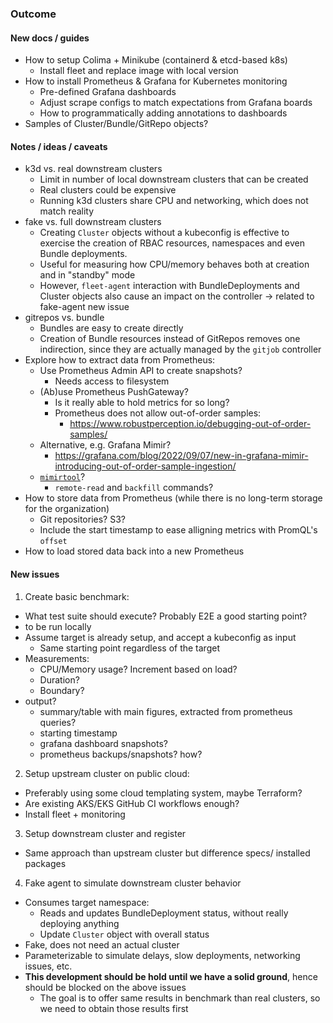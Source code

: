 ### Outcome

#### New docs / guides

- How to setup Colima + Minikube (containerd & etcd-based k8s)
  - Install fleet and replace image with local version
- How to install Prometheus & Grafana for Kubernetes monitoring
  - Pre-defined Grafana dashboards
  - Adjust scrape configs to match expectations from Grafana boards
  - How to programmatically adding annotations to dashboards
- Samples of Cluster/Bundle/GitRepo objects?

#### Notes / ideas / caveats

- k3d vs. real downstream clusters 
  - Limit in number of local downstream clusters that can be created
  - Real clusters could be expensive
  - Running k3d clusters share CPU and networking, which does not match reality
- fake vs. full downstream clusters
  - Creating `Cluster` objects without a kubeconfig is effective to exercise the creation of RBAC resources, namespaces and even Bundle deployments.
  - Useful for measuring how CPU/memory behaves both at creation and in "standby" mode
  - However, `fleet-agent` interaction with BundleDeployments and Cluster objects also cause an impact on the controller
  -> related to fake-agent new issue
- gitrepos vs. bundle
  - Bundles are easy to create directly
  - Creation of Bundle resources instead of GitRepos removes one indirection, since they are actually managed by the `gitjob` controller
- Explore how to extract data from Prometheus:
  - Use Prometheus Admin API to create snapshots?
    - Needs access to filesystem
  - (Ab)use Prometheus PushGateway?
    - Is it really able to hold metrics for so long? 
    - Prometheus does not allow out-of-order samples:
      - https://www.robustperception.io/debugging-out-of-order-samples/
  - Alternative, e.g. Grafana Mimir?
    - https://grafana.com/blog/2022/09/07/new-in-grafana-mimir-introducing-out-of-order-sample-ingestion/
  - [`mimirtool`](https://grafana.com/docs/mimir/latest/manage/tools/mimirtool/)?
    - `remote-read` and `backfill` commands?
- How to store data from Prometheus (while there is no long-term storage for the organization)
  - Git repositories? S3?
  - Include the start timestamp to ease alligning metrics with PromQL's `offset` 
- How to load stored data back into a new Prometheus

#### New issues

1. Create basic benchmark:
  - What test suite should execute? Probably E2E a good starting point?
  - to be run locally
  - Assume target is already setup, and accept a kubeconfig as input
    - Same starting point regardless of the target
  - Measurements:
    - CPU/Memory usage? Increment based on load?
    - Duration?
    - Boundary?
  - output?
    - summary/table with main figures, extracted from prometheus queries?
    - starting timestamp
    - grafana dashboard snapshots?
    - prometheus backups/snapshots? how?

2. Setup upstream cluster on public cloud:
  - Preferably using some cloud templating system, maybe Terraform?
  - Are existing AKS/EKS GitHub CI workflows enough?
  - Install fleet + monitoring

3. Setup downstream cluster and register
  - Same approach than upstream cluster but difference specs/ installed packages

4. Fake agent to simulate downstream cluster behavior
  - Consumes target namespace:
    - Reads and updates BundleDeployment status, without really deploying anything
    - Update `Cluster` object with overall status
  - Fake, does not need an actual cluster
  - Parameterizable to simulate delays, slow deployments, networking issues, etc.
  - **This development should be hold until we have a solid ground**, hence should be blocked on the above issues
    - The goal is to offer same results in benchmark than real clusters, so we need to obtain those results first
